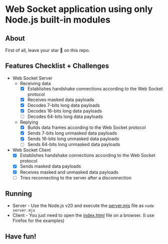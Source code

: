 # Web Socket application using only Node.js built-in modules

## About
First of all, leave your star 🌟 on this repo.

## Features Checklist + Challenges

- Web Socket Server
    - Receiving data
        - [x] Establishes handshake connections according to the Web Socket protocol
        - [x] Receives masked data payloads
        - [x] Decodes 7-bits long data payloads
        - [x] Decodes 16-bits long data payloads
        - [ ] Decodes 64-bits long data payloads
    - Replying
        - [x] Builds data frames according to the Web Socket protocol
        - [x] Sends 7-bits long unmasked data payloads
        - [x] Sends 16-bits long unmasked data payloads
        - [ ] Sends 64-bits long unmasked data payloads

- Web Socket Client
    - [x] Establishes handshake connections according to the Web Socket protocol
    - [x] Sends masked data payloads
    - [x] Receives masked and unmasked data payloads
    - [ ] Tries reconnecting to the server after a disconnection

## Running

- Server - Use the Node.js v20 and execute the [server.mjs](./server.mjs) file as `node server.mjs`
- Client - You just need to open the [index.html](./index.html) file on a browser. (I use Firefox for the examples)

## Have fun!